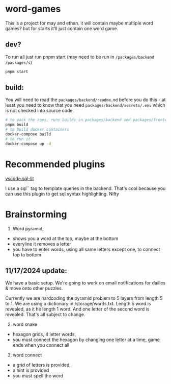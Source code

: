 # word-games

This is a project for may and ethan. it will contain maybe multiple word games? but for starts it'll just contain one word game.

## dev?

To run all just run pnpm start (may need to be run in `/packages/backend` `/packages/s`)

```sh
pnpm start
```

## build:

You will need to read the `packages/backend/readme.md` before you do this - at least you need to know that you need `packages/backend/secrets/.env` which is not checked into source code.

```sh
# to pack the apps, runs builds in packages/backend and packages/frontend
pnpm build
# to build docker containers
docker-compose build
# to run it
docker-compose up -d
```

# Recommended plugins

[vscode.sql-lit](https://marketplace.visualstudio.com/items?itemName=thebearingedge.vscode-sql-lit)

I use a sql`` tag to template queries in the backend. That's cool because you can use this plugin to get sql syntax highlighting. Nifty

# Brainstorming

1. Word pyramid;

- shows you a word at the top, maybe at the bottom
- everyline it removes a letter
- you have to enter words, using all same letters except one, to connect top to bottom

## 11/17/2024 update:

We have a basic setup. We're going to work on email notifications for dailies & move onto other puzzles.

Currently we are hardcoding the pyramid problem to 5 layers from length 5 to 1. We are using a dictionary in /storage/words.txt. Length 5 word is revealed, as it he length 1 word. And one letter of the second word is revealed. That's all subject to change.

2. word snake

- hexagon grids, 4 letter words,
- you must connect the hexagon by changing one letter at a time, game ends when you connect all

3. word connect

- a grid of letters is provided,
- a hint is provided
- you must spell the word
